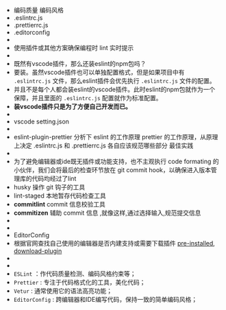 - 编码质量 编码风格
- .eslintrc.js
- .prettierrc.js
- .editorconfig
-
- 使用插件或其他方案确保编程时 lint 实时提示
-
- 既然有vscode插件，那么还装eslint的npm包吗？
- 要装。虽然vscode插件也可以单独配置格式，但是如果项目中有 `.eslintrc.js` 文件，那么eslint插件会优先执行 `.eslintrc.js` 文件的配置。
- 并且不是每个人都会装eslint的vscode插件。此时eslint的npm包就作为一个保障，并且里面的 `.eslintrc.js` 配置就作为标准配置。
- **装vscode插件只是为了方便自己开发而已。**
-
- vscode setting.json
-
- eslint-plugin-prettier 分析下 eslint 的工作原理 prettier 的工作原理，从原理上决定 .eslintrc.js 和 .prettierrc.js 各自应该规范哪些部分 最佳实践
-
- 为了避免编辑器或ide既无插件或功能支持，也不主观执行 code formating 的小伙伴，我们会将最后的检查环节放在 git commit hook，以确保进入版本管理库的代码均经过了lint
- husky 操作 git 钩子的工具
- lint-staged 本地暂存代码检查工具
- **commitlint** commit 信息校验工具
- **commitizen** 辅助 commit 信息 ,就像这样,通过选择输入,规范提交信息
-
-
- EditorConfig
- 根据官网查找自己使用的编辑器是否内建支持或需要下载插件 [pre-installed](https://editorconfig.org/#pre-installed), [download-plugin](https://editorconfig.org/#download)
-
-
- `ESLint` ：作代码质量检测、编码风格约束等；
- `Prettier` : 专注于代码格式化的工具，美化代码；
- `Vetur` : 通常使用它的语法高亮功能；
- `EditorConfig` : 跨编辑器和IDE编写代码，保持一致的简单编码风格；